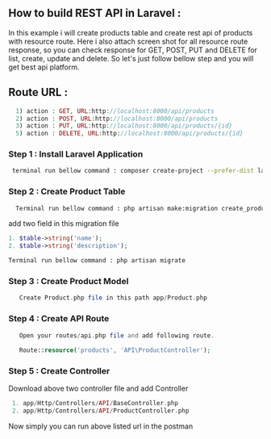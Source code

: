 ## How to build REST API in Laravel :

In this example i will create products table and create rest api of products with resource route. Here i also attach screen shot for all resource route response, so you can check response for GET, POST, PUT and DELETE for list, create, update and delete. So let's just follow bellow step and you will get best api platform.

## Route URL : 
```php
  1) action : GET, URL:http://localhost:8000/api/products 
  2) action : POST, URL:http://localhost:8000/api/products
  3) action : PUT, URL:http://localhost:8000/api/products/{id}
  5) action : DELETE, URL:http://localhost:8000/api/products/{id}
  ```
  

### Step 1 : Install Laravel Application
 
 ```sh
  terminal run bellow command : composer create-project --prefer-dist laravel/laravel REST-API
```
### Step 2 : Create Product Table
```sh
  Terminal run bellow command : php artisan make:migration create_products_table 
  ```
   add two field in this migration file  
   
   ```php
   1. $table->string('name');
   2. $table->string('description');
   ```
   
   ```sh
  Terminal run bellow command : php artisan migrate
  ```
  
### Step 3 : Create Product Model

```php
   Create Product.php file in this path app/Product.php
   ```
   
### Step 4 : Create API Route

```php
   Open your routes/api.php file and add following route.
   
   Route::resource('products', 'API\ProductController');
   ```
   
### Step 5 : Create Controller

Download above two controller file and add Controller
 ```php
  1. app/Http/Controllers/API/BaseController.php
  2. app/Http/Controllers/API/ProductController.php
  ```
Now simply you can run above listed url in the postman

